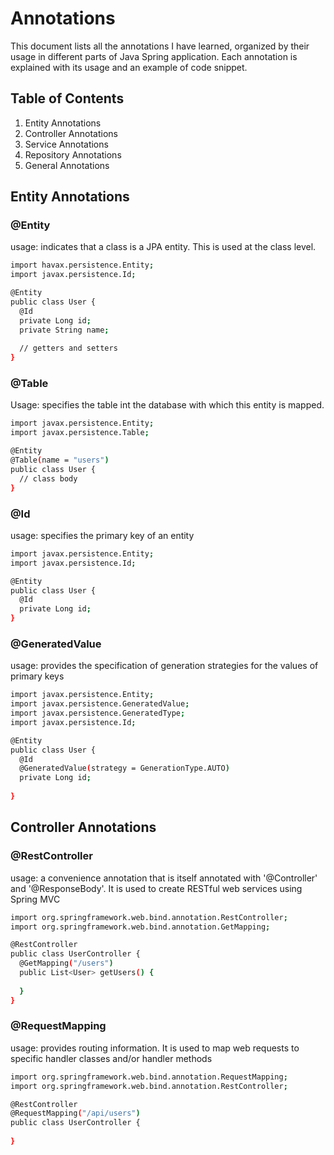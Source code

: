 # Annotations

This document lists all the annotations I have learned, organized by their usage in different parts of Java Spring application. Each annotation is explained with its usage and an example of code snippet.

## Table of Contents
1. Entity Annotations
2. Controller Annotations
3. Service Annotations
4. Repository Annotations
5. General Annotations

## Entity Annotations
### @Entity
usage: indicates that a class is a JPA entity. This is used at the class level.
```bash
import havax.persistence.Entity;
import javax.persistence.Id;

@Entity
public class User {
  @Id
  private Long id;
  private String name;
  
  // getters and setters
}
```

### @Table
Usage: specifies the table int the database with which this entity is mapped.
```bash
import javax.persistence.Entity;
import javax.persistence.Table;

@Entity
@Table(name = "users")
public class User {
  // class body
}
```

### @Id
usage: specifies the primary key of an entity
```bash
import javax.persistence.Entity;
import javax.persistence.Id;

@Entity
public class User {
  @Id
  private Long id;
}
```

### @GeneratedValue
usage: provides the specification of generation strategies for the values of primary keys
```bash
import javax.persistence.Entity;
import javax.persistence.GeneratedValue;
import javax.persistence.GeneratedType;
import javax.persistence.Id;

@Entity
public class User {
  @Id
  @GeneratedValue(strategy = GenerationType.AUTO)
  private Long id;
  
}
```


## Controller Annotations
### @RestController
usage: a convenience annotation that is itself annotated with '@Controller' and '@ResponseBody'. It is used to create RESTful web services using Spring MVC
```bash
import org.springframework.web.bind.annotation.RestController;
import org.springframework.web.bind.annotation.GetMapping;

@RestController
public class UserController {
  @GetMapping("/users")
  public List<User> getUsers() {
    
  }
}
```

### @RequestMapping
usage: provides routing information. It is used to map web requests to specific handler classes and/or handler methods
```bash
import org.springframework.web.bind.annotation.RequestMapping;
import org.springframework.web.bind.annotation.RestController;

@RestController
@RequestMapping("/api/users")
public class UserController {
  
}
```